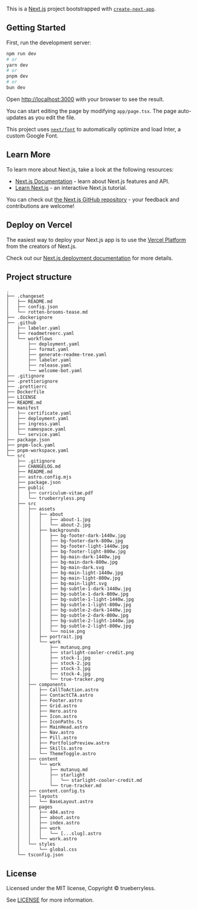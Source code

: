 This is a [Next.js](https://nextjs.org/) project bootstrapped with [`create-next-app`](https://github.com/vercel/next.js/tree/canary/packages/create-next-app).

## Getting Started

First, run the development server:

```bash
npm run dev
# or
yarn dev
# or
pnpm dev
# or
bun dev
```

Open [http://localhost:3000](http://localhost:3000) with your browser to see the result.

You can start editing the page by modifying `app/page.tsx`. The page auto-updates as you edit the file.

This project uses [`next/font`](https://nextjs.org/docs/basic-features/font-optimization) to automatically optimize and load Inter, a custom Google Font.

## Learn More

To learn more about Next.js, take a look at the following resources:

- [Next.js Documentation](https://nextjs.org/docs) - learn about Next.js features and API.
- [Learn Next.js](https://nextjs.org/learn) - an interactive Next.js tutorial.

You can check out [the Next.js GitHub repository](https://github.com/vercel/next.js/) - your feedback and contributions are welcome!

## Deploy on Vercel

The easiest way to deploy your Next.js app is to use the [Vercel Platform](https://vercel.com/new?utm_medium=default-template&filter=next.js&utm_source=create-next-app&utm_campaign=create-next-app-readme) from the creators of Next.js.

Check out our [Next.js deployment documentation](https://nextjs.org/docs/deployment) for more details.

## Project structure

```
.
├── .changeset
│   ├── README.md
│   ├── config.json
│   └── rotten-brooms-tease.md
├── .dockerignore
├── .github
│   ├── labeler.yaml
│   ├── readmetreerc.yaml
│   └── workflows
│       ├── deployment.yaml
│       ├── format.yaml
│       ├── generate-readme-tree.yaml
│       ├── labeler.yaml
│       ├── release.yaml
│       └── welcome-bot.yaml
├── .gitignore
├── .prettierignore
├── .prettierrc
├── Dockerfile
├── LICENSE
├── README.md
├── manifest
│   ├── certificate.yaml
│   ├── deployment.yaml
│   ├── ingress.yaml
│   ├── namespace.yaml
│   └── service.yaml
├── package.json
├── pnpm-lock.yaml
├── pnpm-workspace.yaml
└── src
    ├── .gitignore
    ├── CHANGELOG.md
    ├── README.md
    ├── astro.config.mjs
    ├── package.json
    ├── public
    │   ├── curriculum-vitae.pdf
    │   └── trueberryless.png
    ├── src
    │   ├── assets
    │   │   ├── about
    │   │   │   ├── about-1.jpg
    │   │   │   └── about-2.jpg
    │   │   ├── backgrounds
    │   │   │   ├── bg-footer-dark-1440w.jpg
    │   │   │   ├── bg-footer-dark-800w.jpg
    │   │   │   ├── bg-footer-light-1440w.jpg
    │   │   │   ├── bg-footer-light-800w.jpg
    │   │   │   ├── bg-main-dark-1440w.jpg
    │   │   │   ├── bg-main-dark-800w.jpg
    │   │   │   ├── bg-main-dark.svg
    │   │   │   ├── bg-main-light-1440w.jpg
    │   │   │   ├── bg-main-light-800w.jpg
    │   │   │   ├── bg-main-light.svg
    │   │   │   ├── bg-subtle-1-dark-1440w.jpg
    │   │   │   ├── bg-subtle-1-dark-800w.jpg
    │   │   │   ├── bg-subtle-1-light-1440w.jpg
    │   │   │   ├── bg-subtle-1-light-800w.jpg
    │   │   │   ├── bg-subtle-2-dark-1440w.jpg
    │   │   │   ├── bg-subtle-2-dark-800w.jpg
    │   │   │   ├── bg-subtle-2-light-1440w.jpg
    │   │   │   ├── bg-subtle-2-light-800w.jpg
    │   │   │   └── noise.png
    │   │   ├── portrait.jpg
    │   │   └── work
    │   │       ├── mutanuq.png
    │   │       ├── starlight-cooler-credit.png
    │   │       ├── stock-1.jpg
    │   │       ├── stock-2.jpg
    │   │       ├── stock-3.jpg
    │   │       ├── stock-4.jpg
    │   │       └── true-tracker.png
    │   ├── components
    │   │   ├── CallToAction.astro
    │   │   ├── ContactCTA.astro
    │   │   ├── Footer.astro
    │   │   ├── Grid.astro
    │   │   ├── Hero.astro
    │   │   ├── Icon.astro
    │   │   ├── IconPaths.ts
    │   │   ├── MainHead.astro
    │   │   ├── Nav.astro
    │   │   ├── Pill.astro
    │   │   ├── PortfolioPreview.astro
    │   │   ├── Skills.astro
    │   │   └── ThemeToggle.astro
    │   ├── content
    │   │   └── work
    │   │       ├── mutanuq.md
    │   │       ├── starlight
    │   │       │   └── starlight-cooler-credit.md
    │   │       └── true-tracker.md
    │   ├── content.config.ts
    │   ├── layouts
    │   │   └── BaseLayout.astro
    │   ├── pages
    │   │   ├── 404.astro
    │   │   ├── about.astro
    │   │   ├── index.astro
    │   │   ├── work
    │   │   │   └── [...slug].astro
    │   │   └── work.astro
    │   └── styles
    │       └── global.css
    └── tsconfig.json

```

## License

Licensed under the MIT license, Copyright © trueberryless.

See [LICENSE](/LICENSE) for more information.
